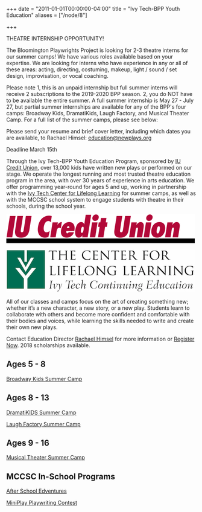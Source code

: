 +++
date = "2011-01-01T00:00:00-04:00"
title = "Ivy Tech-BPP Youth Education"
aliases = ["/node/8"]

+++


<!-- REFERENCES -->

THEATRE INTERNSHIP OPPORTUNITY!

The Bloomington Playwrights Project is looking for 2-3 theatre interns for our summer camps! We have various roles available based on your expertise. We are looking for interns who have experience in any or all of these areas: acting, directing, costuming, makeup, light / sound / set design, improvisation, or vocal coaching.

Please note 1, this is an unpaid internship but full summer interns will receive 2 subscriptions to the 2019-2020 BPP season. 2, you do NOT have to be available the entire summer. A full summer internship is May 27 - July 27, but partial summer internships are available for any of the BPP's four camps: Broadway Kids, DramatiKids, Laugh Factory, and Musical Theater Camp. For a full list of the summer camps, please see below:

Please send your resume and brief cover letter, including which dates you are available, to Rachael Himsel: [education@newplays.org](mailto:education@newplays.org)

Deadline March 15th


[iucu_link]: https://www.iucu.org/
[iucu_logo]: iucu_logo.png (IU Credit Union)
[cll_link]: https://www.ivytech.edu/bloomington/cll/
[cll_logo]: CLL_black_green_noborder.jpg (Ivy Tech Center for Lifelong Learning)

Through the Ivy Tech-BPP Youth Education Program, sponsored by [IU Credit Union][iucu_link], over 13,000 kids have written new plays or performed on our stage. We operate the longest running and most trusted theatre education program in the area, with over 30 years of experience in arts education. We offer programming year-round for ages 5 and up, working in partnership with the [Ivy Tech Center for Lifelong Learning][cll_link] for summer camps, as well as with the MCCSC school system to engage students with theatre in their schools, during the school year.

[![IU Credit Union][iucu_logo]][iucu_link]

[![Ivy Tech Center for Lifelong Learning][cll_logo]][cll_link]

All of our classes and camps focus on the art of creating something new; whether it’s a new character, a new story, or a new play. Students learn to collaborate with others and become more confident and comfortable with their bodies and voices, while learning the skills needed to write and create their own new plays.

Contact Education Director [Rachael Himsel](mailto:education@newplays.org) for more information or [Register Now](http://services.bloomington.ivytech.edu/cll_local/cll_registration_form.html). 2018 scholarships available.


## Ages 5 - 8

[Broadway Kids Summer Camp](broadway-kids)

## Ages 8 - 13

[DramatiKIDS Summer Camp](dramatikids)

[Laugh Factory Summer Camp](laugh-factory)

## Ages 9 - 16

[Musical Theater Summer Camp](musical-theater-camp)

## MCCSC In-School Programs

[After School Edventures](after-school-edventures)

[MiniPlay Playwriting Contest](miniplay-playwriting-contest)
